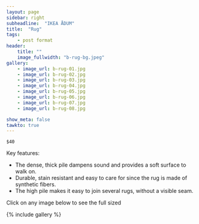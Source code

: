 ```yaml
---
layout: page
sidebar: right
subheadline:  "IKEA ÅDUM"
title:  "Rug"
tags:
    - post format
header:
    title: ""
    image_fullwidth: "b-rug-bg.jpeg"
gallery:
    - image_url: b-rug-01.jpg
    - image_url: b-rug-02.jpg
    - image_url: b-rug-03.jpg
    - image_url: b-rug-04.jpg
    - image_url: b-rug-05.jpg
    - image_url: b-rug-06.jpg
    - image_url: b-rug-07.jpg
    - image_url: b-rug-08.jpg

show_meta: false
tawkto: true
---
```

`$40`

Key features:

- The dense, thick pile dampens sound and provides a soft surface to walk on.
- Durable, stain resistant and easy to care for since the rug is made of synthetic fibers.
- The high pile makes it easy to join several rugs, without a visible seam.

<p>Click on any image below to see the full sized </p>

{% include gallery %}
